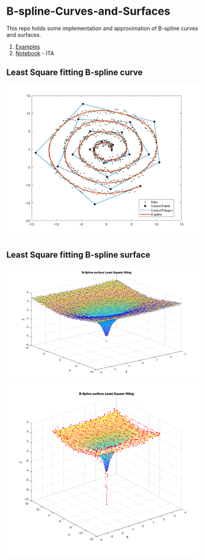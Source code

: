 # B-spline-Curves-and-Surfaces
This repo holds some implementation and approximation of B-spline curves and surfaces.

1. [Examples](example)
2. [Notebook](https://nbviewer.jupyter.org/github/LorenzoPratesi/B-spline-Curves-and-Surfaces/blob/main/notebooks/BsplineAndLeastSquares.ipynb) - ITA

## Least Square fitting B-spline curve
![alt text](images/example_spiral.png "Title")

## Least Square fitting B-spline surface
![alt text](images/19.png "Title")
![alt text](images/21.png "Title")
